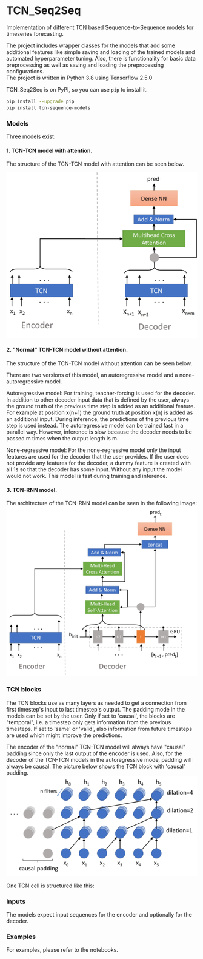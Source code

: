 # TCN_Seq2Seq
Implementation of different TCN based Sequence-to-Sequence models for timeseries 
forecasting. 

The project includes wrapper classes for the models that add some additional 
features like simple saving and loading of the trained models and automated 
hyperparameter tuning. Also, there is functionality for basic data preprocessing 
as well as saving and loading the preprocessing configurations.  
The project is written in Python 3.8 using Tensorflow 2.5.0

TCN_Seq2Seq is on PyPI, so you can use `pip` to install it.

```bash
pip install --upgrade pip
pip install tcn-sequence-models
```

### Models
Three models exist:
#### 1. TCN-TCN model with attention. 

The structure of the TCN-TCN model with attention can be seen below.

![Model plot](./images/TCN-TCN_attention.jpg)


#### 2. "Normal" TCN-TCN model without attention. 

The structure of the TCN-TCN model without attention can be seen below.



There are two versions of this model, an autoregressive model and a 
none-autoregressive model.



Autoregressive model:
For training, teacher-forcing is used for the decoder. In addition to other decoder 
input data that is defined by the user, always the ground truth of the previous time 
step is added as an additional feature. For example at position x(n+1) the ground 
truth at position x(n) is added as an additional input.
During inference, the predictions of the previous time step is used instead.
The autoregressive model can be trained fast in a parallel way. However, inference 
is slow because the decoder needs to be passed m times when the output length is m.

None-regressive model:
For the none-regressive model only the input features are used for the decoder that 
the user provides. If the user does not provide any features for the decoder, a 
dummy feature is created with all 1s so that the decoder has some input. Without any 
input the model would not work. This model is fast during training and inference.




#### 3. TCN-RNN model.
The architecture of the TCN-RNN model can be seen in the following image:
![Model plot](./images/TCN-GRU.jpg)

### TCN blocks
The TCN blocks use as many layers as needed to get a connection from first timestep's 
input to last timestep's output. The padding mode in the models can be set by the user.
Only if set to 'causal', the blocks are "temporal", i.e. a timestep only gets 
information from the previous timesteps. If set to 'same' or 'valid', also information from 
future timesteps are used which might improve the predictions. 

The encoder of the "normal" TCN-TCN model will always have "causal" padding since 
only the last output of the encoder is used.
Also, for the decoder of the TCN-TCN models in the autoregressive mode, padding will 
always be causal. The picture below shows the TCN block with 'causal' padding.
![TCN plot](./images/TCN.jpg)

One TCN cell is structured like this:


### Inputs
The models expect input sequences for the encoder and optionally for the decoder.

### Examples
For examples, please refer to the notebooks.

